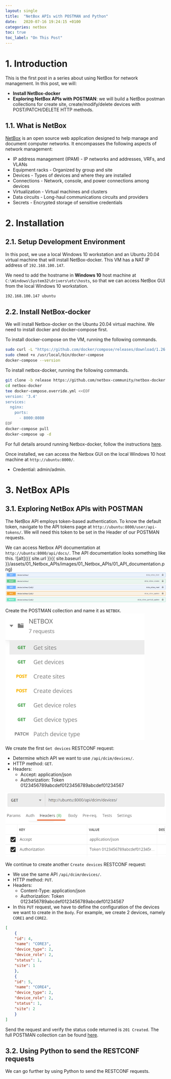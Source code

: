 ```yaml
---
layout: single
title:  "NetBox APIs with POSTMAN and Python"
date:   2020-07-16 19:24:15 +0100
categories: netbox
toc: true
toc_label: "On This Post"
---
```

# 1. Introduction
This is the first post in a series about using NetBox for network management.
In this post, we will:
- **Install NetBox-docker**
- **Exploring NetBox APIs with POSTMAN**: we will build a NetBox postman
collections for create site, create/modify/delete devices with POST/PATCH/DELETE
HTTP methods.

## 1.1. What is NetBox
[NetBox](https://netbox.readthedocs.io/en/stable/) is an open source web application designed to help manage and 
document computer networks. It encompasses the following aspects of 
network management:
- IP address management (IPAM) - IP networks and addresses, VRFs, and VLANs
- Equipment racks - Organized by group and site
- Devices - Types of devices and where they are installed
- Connections - Network, console, and power connections among devices
- Virtualization - Virtual machines and clusters
- Data circuits - Long-haul communications circuits and providers
- Secrets - Encrypted storage of sensitive credentials

# 2. Installation
## 2.1. Setup Development Environment

In this post, we use a local Windows 10 workstation and an Ubuntu 20.04
virtual machine that will install NetBox-docker. This VM has a NAT IP
address of `192.168.100.147`.

We need to add the hostname in **Windows 10** host machine at 
`C:\Windows\System32\drivers\etc\hosts`, so that we can access NetBox
GUI from the local Windows 10 workstation.
```bash
192.168.100.147 ubuntu
```

## 2.2. Install NetBox-docker 
We will install Netbox-docker on the Ubuntu 20.04 virtual machine. 
We need to install docker and docker-compose first.

To install docker-compose on the VM, running the following commands.
```bash
sudo curl -L "https://github.com/docker/compose/releases/download/1.26.2/docker-compose-$(uname -s)-$(uname -m)" -o /usr/local/bin/docker-compose
sudo chmod +x /usr/local/bin/docker-compose
docker-compose --version
```

To install netbox-docker, running the following commands.
```bash
git clone -b release https://github.com/netbox-community/netbox-docker.git
cd netbox-docker
tee docker-compose.override.yml <<EOF
version: '3.4'
services:
  nginx:
    ports:
      - 8000:8080
EOF
docker-compose pull
docker-compose up -d
```
For full details around running Netbox-docker, follow the instructions 
[here](https://github.com/netbox-community/netbox-docker).

Once installed, we can access the Netbox GUI on the local Windows 10 
host machine at `http://ubuntu:8000/`.
  - Credential: admin/admin.

# 3. NetBox APIs 
## 3.1. Exploring NetBox APIs with POSTMAN
The NetBox API employs token-based authentication. To know the default
token, navigate to the API tokens page at `http://ubuntu:8000/user/api-tokens/`.
We will need this token to be set in the Header of our POSTMAN requests.

We can access Netbox API documentation at `http://ubuntu:8000/api/docs/`.
The API documentation looks something like this.
![alt]({{ site.url }}{{ site.baseurl }}/assets/01_Netbox_APIs/images/01_Netbox_APIs/01_API_documentation.png)
![](/assets/01_Netbox_APIs/images/01_Netbox_APIs/01_API_documentation.png)

Create the POSTMAN collection and name it as `NETBOX`.
![](/assets/01_Netbox_APIs/images/01_Netbox_APIs/00_create_NETBOX_postman_collection.png)

We create the first `Get devices` RESTCONF request:
- Determine which API we want to use `/api/dcim/devices/`.
- HTTP method: `GET`.
- Headers:
  - Accept: application/json
  - Authorization: Token 0123456789abcdef0123456789abcdef01234567

![](/assets/01_Netbox_APIs/images/01_Netbox_APIs/02_get_devices.png)

We continue to create another `Create devices` RESTCONF request:
- We use the same API `/api/dcim/devices/`.
- HTTP method: `PUT`.
- Headers:
  - Content-Type: application/json
  - Authorization: Token 0123456789abcdef0123456789abcdef01234567
- In this `PUT` request, we have to define the configuration of the 
devices we want to create in the `Body`. For example, we create 2 devices,
namely `CORE1` and `CORE2`.

```json
[ 
    {
    "id": 4,
    "name": "CORE3",
    "device_type": 2,
    "device_role": 2,
    "status": 1,
    "site": 1
    },
    {
    "id": 5,
    "name": "CORE4",
    "device_type": 2,
    "device_role": 2,
    "status": 1,
    "site": 2
    }
]
```

Send the request and verify the status code returned is `201 Created`.
The full POSTMAN collection can be found [here](/assets/sources/01_Netbox_APIs/NETBOX.postman_collection.json).
## 3.2. Using Python to send the RESTCONF requests

We can go further by using Python to send the RESTCONF requests.